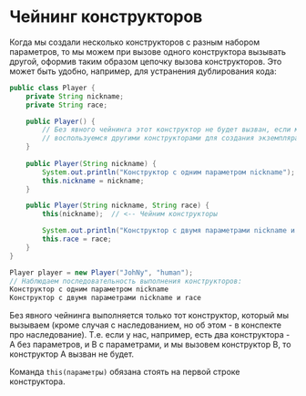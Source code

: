 # Чейнинг конструкторов

Когда мы создали несколько конструкторов с разным набором параметров, то мы можем при вызове одного конструктора вызывать другой, оформив таким образом цепочку вызова конструкторов. Это может быть удобно, например, для устранения дублирования кода:

```java
public class Player {
    private String nickname;
    private String race;

    public Player() {
        // Без явного чейнинга этот конструктор не будет вызван, если мы
        // воспользуемся другими конструкторами для создания экземпляра класса
    }
    
    public Player(String nickname) {
        System.out.println("Конструктор с одним параметром nickname");
        this.nickname = nickname;
    }

    public Player(String nickname, String race) {
        this(nickname);  // <-- Чейним конструкторы

        System.out.println("Конструктор с двумя параметрами nickname и race");
        this.race = race;
    }
}

Player player = new Player("JohNy", "human");
// Наблюдаем последовательность выполнения конструкторов:
Конструктор с одним параметром nickname
Конструктор с двумя параметрами nickname и race
```

Без явного чейнинга выполняется только тот конструктор, который мы вызываем (кроме случая с наследованием, но об этом - в конспекте про наследование). Т.е. если у нас, например, есть два конструктора - А без параметров, и В с параметрами, и мы вызовем конструктор В, то конструктор А вызван не будет.

Команда `this(параметры)` обязана стоять на первой строке конструктора.